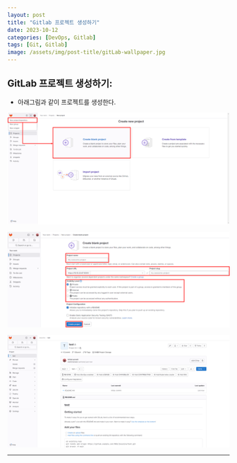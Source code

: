 ```yaml
---
layout: post
title: "Gitlab 프로젝트 생성하기"
date: 2023-10-12
categories: [DevOps, Gitlab]
tags: [Git, Gitlab]
image: /assets/img/post-title/gitLab-wallpaper.jpg
---
```


## GitLab 프로젝트 생성하기:
- 아래그림과 같이 프로젝트를 생성한다.

[![프로젝트 생성하기](/assets/img/post/Gitlab/gitlab%20프로젝트%20생성하기.png)](/assets/img/post/Gitlab/gitlab%20프로젝트%20생성하기.png)

[![프로젝트 상세내용 작성](/assets/img/post/Gitlab/gitlab%20프로젝트%20상세내용%20작성.png)](/assets/img/post/Gitlab/gitlab%20프로젝트%20상세내용%20작성.png)

[![프로젝트 생성완료](/assets/img/post/Gitlab/gitlab%20프로젝트%20생성완료.png)](/assets/img/post/Gitlab/gitlab%20프로젝트%20생성완료.png)

* * *